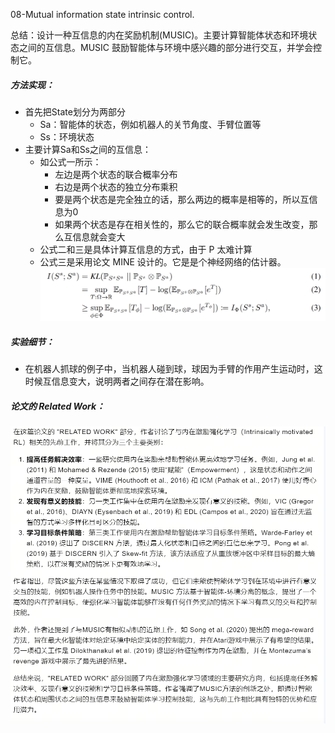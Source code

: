 08-Mutual information state intrinsic control.

总结：设计一种互信息的内在奖励机制(MUSIC)。主要计算智能体状态和环境状态之间的互信息。MUSIC 鼓励智能体与环境中感兴趣的部分进行交互，并学会控制它。

##### 方法实现：
- 首先把State划分为两部分
    - Sa：智能体的状态，例如机器人的关节角度、手臂位置等
    - Ss：环境状态
- 主要计算Sa和Ss之间的互信息：
    - 如公式一所示：
        - 左边是两个状态的联合概率分布
        - 右边是两个状态的独立分布乘积
        - 要是两个状态是完全独立的话，那么两边的概率是相等的，所以互信息为0
        - 如果两个状态是存在相关性的，那么它的联合概率就会发生改变，那么互信息就会变大
    - 公式二和三是具体计算互信息的方式，由于 P 太难计算
    - 公式三是采用论文 MINE 设计的。它是是个神经网络的估计器。
![alt text](image-19.png)


##### 实验细节：
- 在机器人抓球的例子中，当机器人碰到球，球因为手臂的作用产生运动时，这时候互信息变大，说明两者之间存在潜在影响。

##### 论文的 Related Work：
 ![alt text](image-20.png)